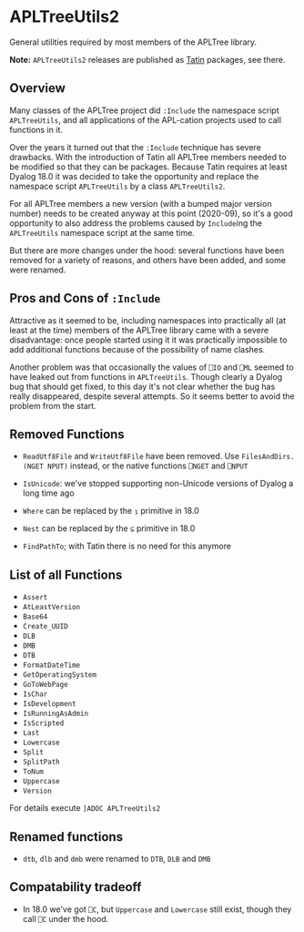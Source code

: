 # APLTreeUtils2

General utilities required by most members of the APLTree library.

**Note:** `APLTreeUtils2` releases are published as [Tatin](https://tatin.dev "Link to the principal Tatin Registry") packages, see there.

## Overview

Many classes of the APLTree project did `:Include` the namespace script `APLTreeUtils`, and all applications of the APL-cation projects used to call functions in it.

Over the years it turned out that the `:Include` technique has severe drawbacks. With the introduction of Tatin all APLTree members needed to be modified so that they can be packages. Because Tatin requires at least Dyalog 18.0 it was decided to take the opportunity and replace the namespace script `APLTreeUtils` by a class `APLTreeUtils2`.

For all APLTree members a new version (with a bumped major version number) needs to be created anyway at this point (2020-09), so it's a good opportunity to also address the problems caused by `Include`ing the `APLTreeUtils` namespace script at the same time.

But there are more changes under the hood: several functions have been removed for a variety of reasons, and others have been added, and some were renamed.


## Pros and Cons of `:Include`

Attractive as it seemed to be, including namespaces into practically all (at least at the time) members of the APLTree library came with a severe disadvantage: once people started using it it was practically impossible to add additional functions because of the possibility of name clashes.

Another problem was that occasionally the values of `⎕IO` and `⎕ML` seemed to have leaked out from functions in `APLTreeUtils`. Though clearly a Dyalog bug that should get fixed, to this day it's not clear whether the bug has really disappeared, despite several attempts. So it seems better to avoid the problem from the start.


## Removed Functions

* `ReadUtf8File` and `WriteUtf8File` have been removed. Use `FilesAndDirs.(NGET NPUT)` instead, or the native functions `⎕NGET` and `⎕NPUT`

* `IsUnicode`: we've stopped supporting non-Unicode versions of Dyalog a long time ago

* `Where` can be replaced by the `⍸` primitive in 18.0

* `Nest` can be replaced by the `⊆` primitive in 18.0

* `FindPathTo`; with Tatin there is no need for this anymore


## List of all Functions

* `Assert`
* `AtLeastVersion`
* `Base64`        
* `Create_UUID`
* `DLB`
* `DMB`
* `DTB`
* `FormatDateTime`
* `GetOperatingSystem`
* `GoToWebPage`
* `IsChar`
* `IsDevelopment`
* `IsRunningAsAdmin`
* `IsScripted`
* `Last`
* `Lowercase`
* `Split`
* `SplitPath`
* `ToNum`
* `Uppercase`
* `Version`

For details execute `]ADOC APLTreeUtils2`

## Renamed functions

* `dtb`, `dlb` and `dmb` were renamed to `DTB`, `DLB` and `DMB`


## Compatability tradeoff

* In 18.0 we've got `⎕C`, but `Uppercase` and `Lowercase` still exist, though they call `⎕C` under the hood.
